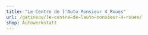 ```yaml
---
title: "Le Centre de l'Auto Monsieur 4 Roues"
url: /gatineau/le-centre-de-lauto-monsieur-4-roues/
shop: Autowerkstatt
---
```

